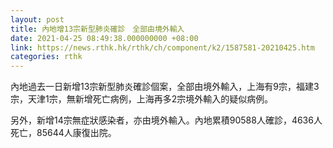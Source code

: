 ```yaml
---
layout: post
title: 內地增13宗新型肺炎確診　全部由境外輸入
date: 2021-04-25 08:49:38.000000000 +08:00
link: https://news.rthk.hk/rthk/ch/component/k2/1587581-20210425.htm
categories: rthk
---
```


內地過去一日新增13宗新型肺炎確診個案，全部由境外輸入，上海有9宗，福建3宗，天津1宗，無新增死亡病例，上海再多2宗境外輸入的疑似病例。

另外，新增14宗無症狀感染者，亦由境外輸入。內地累積90588人確診，4636人死亡，85644人康復出院。
